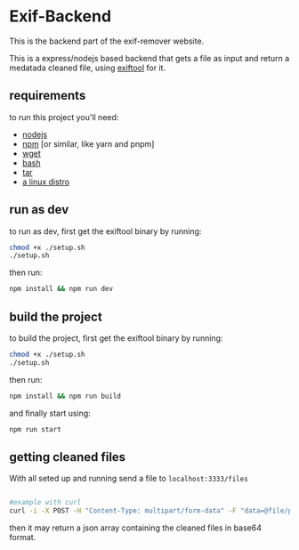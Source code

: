 # Exif-Backend

This is the backend part of the exif-remover website.

This is a express/nodejs based backend that gets a file as input and return a medatada cleaned file, using [exiftool](https://exiftool.org/) for it.

## requirements
to run this project you'll need:

* [nodejs](https://nodejs.org/en)
* [npm](https://www.npmjs.com/) [or similar, like yarn and pnpm]
* [wget](https://www.gnu.org/software/wget/)
* [bash](https://www.gnu.org/software/bash/)
* [tar](https://www.gnu.org/software/tar/)
* [a linux distro](https://en.wikipedia.org/wiki/Linux_distribution)

## run as dev

to run as dev, first get the exiftool binary by running:

```bash
chmod +x ./setup.sh
./setup.sh
```

then run:

```bash
npm install && npm run dev
```

## build the project

to build the project, first get the exiftool binary by running:

```bash
chmod +x ./setup.sh
./setup.sh
```

then run:

```bash
npm install && npm run build
```

and finally start using:

```bash
npm run start
```

## getting cleaned files

With all seted up and running send a file to `localhost:3333/files` 

```bash

#example with curl
curl -i -X POST -H "Content-Type: multipart/form-data" -F "data=@file/path.jpeg" localhost:3333/files

```
then it may return a json array containing the cleaned files in base64 format.

